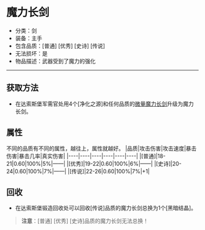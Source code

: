# 魔力长剑
* 分类：剑
* 装备：主手
* 包含品质：[普通] [优秀] [史诗] [传说]
* 无法损坏：是
* 物品描述：武器受到了魔力的强化
---
## 获取方法
* 在达索斯堡军需官处用4个[净化之源]和任何品质的<a href="https://github.com/LeafletXD/Minecraft-Yuanchu-Server-Wiki/blob/main/Wiki/RPG%E9%81%93%E5%85%B7/%E8%BF%91%E6%88%98%E6%AD%A6%E5%99%A8/%E5%89%91/%E5%BE%AE%E9%87%8F%E9%AD%94%E5%8A%9B%E9%95%BF%E5%89%91.md">微量魔力长剑<a/>升级为魔力长剑。
## 属性
不同的品质有不同的属性，越往上，属性就越好。
|品质|攻击伤害|攻击速度|暴击伤害|暴击几率|真实伤害|
|----|----|----|----|----|----|
|[普通]|18-21|0.60|100%|5%|——|
|[优秀]|19-22|0.60|100%|6%|——|
|[史诗]|20-24|0.60|100%|7%|——|
|[传说]|22-26|0.60|100%|7%|+1|
## 回收
* 在达索斯堡锻造回收处可以回收[传说]品质的魔力长剑总换为1个[黑暗结晶]。
>**注意**：[普通] [优秀] [史诗]品质的魔力长剑无法总换！
